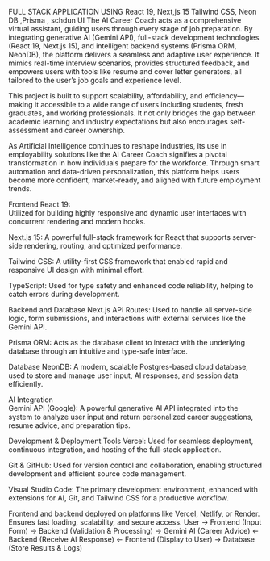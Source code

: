 FULL STACK APPLICATION USING React 19, Next,js 15 Tailwind CSS, Neon DB ,Prisma , schdun UI
The AI Career Coach acts as a comprehensive virtual assistant, guiding users through every stage of job preparation. By integrating generative AI (Gemini API), full-stack development technologies (React 19, Next.js 15), and intelligent backend systems (Prisma ORM, NeonDB), the platform delivers a seamless and adaptive user experience. It mimics real-time interview scenarios, provides structured feedback, and empowers users with tools like resume and cover letter generators, all tailored to the user’s job goals and experience level. 
 
This project is built to support scalability, affordability, and efficiency—making it accessible to a wide range of users including students, fresh graduates, and working professionals. It not only bridges the gap between academic learning and industry expectations but also encourages self-assessment and career ownership. 
 
As Artificial Intelligence continues to reshape industries, its use in employability solutions like the AI Career Coach signifies a pivotal transformation in how individuals prepare for the workforce. Through smart automation and data-driven personalization, this platform helps users become more confident, market-ready, and aligned with future employment trends. 
 
Frontend 
React 19:  
Utilized for building highly responsive and dynamic user interfaces with concurrent rendering and modern hooks. 
 
Next.js 15: 
A powerful full-stack framework for React that supports server-side rendering, routing, and optimized performance. 
 
Tailwind CSS: 
A utility-first CSS framework that enabled rapid and responsive UI design with minimal effort. 
 
TypeScript: 
Used for type safety and enhanced code reliability, helping to catch errors during development. 
 
Backend and Database 
Next.js API Routes: 
Used to handle all server-side logic, form submissions, and interactions with external services like the Gemini API. 
 
Prisma ORM: 
Acts as the database client to interact with the underlying database through an intuitive and type-safe interface. 
 
Database 
NeonDB: 
A modern, scalable Postgres-based cloud database, used to store and manage user input, AI responses, and session data efficiently. 
 
AI Integration  
Gemini API (Google): 
A powerful generative AI API integrated into the system to analyze user input and return personalized career suggestions, resume advice, and preparation tips. 
 
Development & Deployment Tools 
Vercel: 
Used for seamless deployment, continuous integration, and hosting of the full-stack application. 
 
Git & GitHub: 
Used for version control and collaboration, enabling structured development and efficient source code management. 
 
Visual Studio Code: 
The primary development environment, enhanced with extensions for AI, Git, and Tailwind CSS for a productive workflow. 
 
Frontend and backend deployed on platforms like Vercel, Netlify, or Render. 
Ensures fast loading, scalability, and secure access. 
User → Frontend (Input Form) 
     → Backend (Validation & Processing) 
     → Gemini AI (Career Advice) 
     ← Backend (Receive AI Response) 
     ← Frontend (Display to User) 
     → Database (Store Results & Logs) 

  
